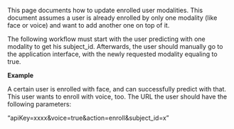 This page documents how to update enrolled user modalities. This document assumes a user is already enrolled by only one modality (like face or voice) and want to add another one on top of it.

The following workflow must start with the user predicting with one modality to get his subject_id. Afterwards, the user should manually go to the application interface, with the newly requested modality equaling to true.

**Example**

A certain user is enrolled with face, and can successfully predict with that. This user wants to enroll with voice, too. The URL the user should have the following parameters:

“apiKey=xxxx&voice=true&action=enroll&subject_id=x”
